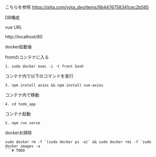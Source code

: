 こちらを参照
https://qiita.com/yota_dev/items/9b4476758341cec2b565


DB構成

vue URL

http://localhost/80

docker起動後

frontのコンテナに入る
```
1. sudo docker exec -i -t front bash
```

コンテナ内で以下のコマンドを実行
```
3. npm install axios && npm install vue-axios
```

コンテナ内で移動
```
4. cd todo_app
```

コンテナ起動
```
5. npm run serve
```

dockerお掃除 
```
sudo docker rm -f `(sudo docker ps -a)` && sudo docker rmi -f `sudo docker images -a
```# TODO
